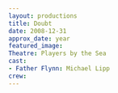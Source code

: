 ```yaml
---
layout: productions
title: Doubt
date: 2008-12-31
approx_date: year
featured_image:
Theatre: Players by the Sea
cast:
- Father Flynn: Michael Lipp
crew:
---
```

